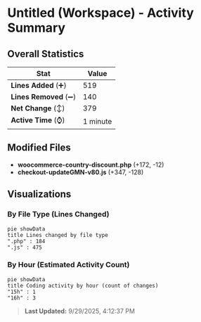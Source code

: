 # Untitled (Workspace) - Activity Summary 

## Overall Statistics

| Stat                   | Value                                                             |
| ---------------------- | ----------------------------------------------------------------- |
| **Lines Added** (➕)   | 519                                          |
| **Lines Removed** (➖) | 140                                        |
| **Net Change** (↕)    | 379                |
| **Active Time** (⌚)   | 1 minute |


## Modified Files
- **woocommerce-country-discount.php** (+172, -12)
- **checkout-updateGMN-v80.js** (+347, -128)

## Visualizations

### By File Type (Lines Changed)

```mermaid
pie showData
title Lines changed by file type
".php" : 184
".js" : 475
```

### By Hour (Estimated Activity Count)

```mermaid
pie showData
title Coding activity by hour (count of changes)
"15h" : 1
"16h" : 3
```


> **Last Updated:** 9/29/2025, 4:12:37 PM